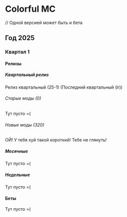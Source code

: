 # Colorful MC
// Одной версией может быть и бета
## Год 2025
### Квартал 1
#### Релизы
##### Квартальный релиз
Релиз квартальный (25-1) (Последний квартальный (lr))
###### Старые моды (0)
Тут пусто =(
###### Новые моды (320)
ОЙ! У тебя хуй такой короткий!
Тебе не глянуть!
##### Месячные
Тут пусто =(
##### Недельные
Тут пусто =(
#### Беты
Тут пусто =(
